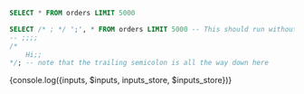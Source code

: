 ```sql xyz
SELECT * FROM orders LIMIT 5000
```

<DataTable data={xyz} search/>

```sql semicolon_comment_test
SELECT /* ; */ ';', * FROM orders LIMIT 5000 -- This should run without issues
-- ;;;;
/*
    Hi;;
*/; -- note that the trailing semicolon is all the way down here
```

{console.log({inputs, $inputs, inputs_store, $inputs_store})}
